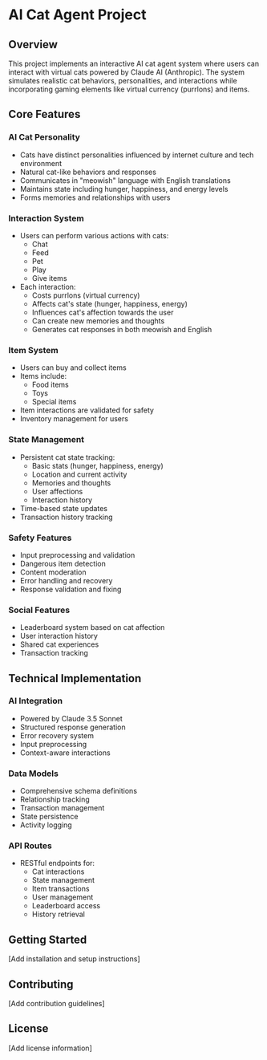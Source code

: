 # AI Cat Agent Project

## Overview

This project implements an interactive AI cat agent system where users can interact with virtual cats powered by Claude AI (Anthropic). The system simulates realistic cat behaviors, personalities, and interactions while incorporating gaming elements like virtual currency (purrlons) and items.

## Core Features

### AI Cat Personality

- Cats have distinct personalities influenced by internet culture and tech environment
- Natural cat-like behaviors and responses
- Communicates in "meowish" language with English translations
- Maintains state including hunger, happiness, and energy levels
- Forms memories and relationships with users

### Interaction System

- Users can perform various actions with cats:
  - Chat
  - Feed
  - Pet
  - Play
  - Give items
- Each interaction:
  - Costs purrlons (virtual currency)
  - Affects cat's state (hunger, happiness, energy)
  - Influences cat's affection towards the user
  - Can create new memories and thoughts
  - Generates cat responses in both meowish and English

### Item System

- Users can buy and collect items
- Items include:
  - Food items
  - Toys
  - Special items
- Item interactions are validated for safety
- Inventory management for users

### State Management

- Persistent cat state tracking:
  - Basic stats (hunger, happiness, energy)
  - Location and current activity
  - Memories and thoughts
  - User affections
  - Interaction history
- Time-based state updates
- Transaction history tracking

### Safety Features

- Input preprocessing and validation
- Dangerous item detection
- Content moderation
- Error handling and recovery
- Response validation and fixing

### Social Features

- Leaderboard system based on cat affection
- User interaction history
- Shared cat experiences
- Transaction tracking

## Technical Implementation

### AI Integration

- Powered by Claude 3.5 Sonnet
- Structured response generation
- Error recovery system
- Input preprocessing
- Context-aware interactions

### Data Models

- Comprehensive schema definitions
- Relationship tracking
- Transaction management
- State persistence
- Activity logging

### API Routes

- RESTful endpoints for:
  - Cat interactions
  - State management
  - Item transactions
  - User management
  - Leaderboard access
  - History retrieval

## Getting Started

[Add installation and setup instructions]

## Contributing

[Add contribution guidelines]

## License

[Add license information]
